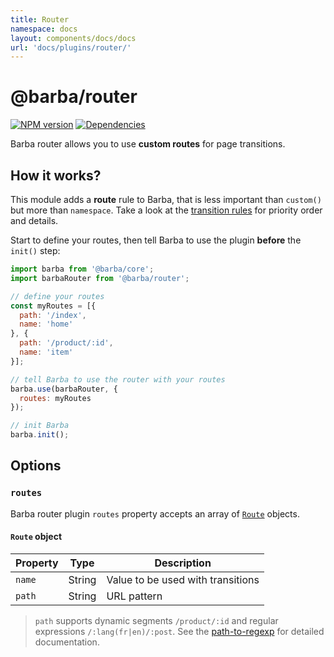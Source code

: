 ```yaml
---
title: Router
namespace: docs
layout: components/docs/docs
url: 'docs/plugins/router/'
---
```


# @barba/router

[![NPM version](https://img.shields.io/npm/v/@barba/router?style=flat-square)](https://www.npmjs.com/package/@barba/router "Badge")
[![Dependencies](https://img.shields.io/librariesio/release/npm/@barba/router?style=flat-square)](https://github.com/barbajs/barba/network/dependencies "Badge")

Barba router allows you to use **custom routes** for page transitions.

## How it works?

This module adds a __route__ rule to Barba, that is less important than `custom()` but more than `namespace`. Take a look at the [transition rules](/docs/advanced/transitions/#Rules) for priority order and details.

Start to define your routes, then tell Barba to use the plugin **before** the `init()` step:

```js
import barba from '@barba/core';
import barbaRouter from '@barba/router';

// define your routes
const myRoutes = [{
  path: '/index',
  name: 'home'
}, {
  path: '/product/:id',
  name: 'item'
}];

// tell Barba to use the router with your routes
barba.use(barbaRouter, {
  routes: myRoutes
});

// init Barba
barba.init();
```

## Options

### `routes`

Barba router plugin `routes` property accepts an array of [`Route`](#Route-object) objects.

#### `Route` object

| Property | Type   | Description                       |
| -------- | ------ | --------------------------------- |
| `name`   | String | Value to be used with transitions |
| `path`   | String | URL pattern                       |

> `path` supports dynamic segments `/product/:id` and regular expressions `/:lang(fr|en)/:post`.
> See the [path-to-regexp](https://github.com/pillarjs/path-to-regexp) for detailed documentation.
